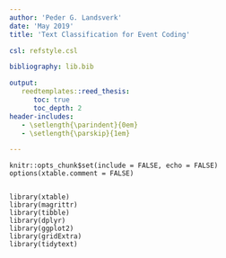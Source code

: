 ```yaml
---
author: 'Peder G. Landsverk'
date: 'May 2019'
title: 'Text Classification for Event Coding'

csl: refstyle.csl

bibliography: lib.bib

output: 
   reedtemplates::reed_thesis:
      toc: true 
      toc_depth: 2
header-includes:
   - \setlength{\parindent}{0em}
   - \setlength{\parskip}{1em}

---
```




```{R, include = FALSE, echo = FALSE}
knitr::opts_chunk$set(include = FALSE, echo = FALSE)
options(xtable.comment = FALSE)
```


```{R}

library(xtable)
library(magrittr)
library(tibble)
library(dplyr)
library(ggplot2)
library(gridExtra)
library(tidytext)
```
